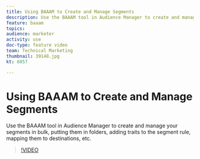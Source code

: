 ```yaml
---
title: Using BAAAM to Create and Manage Segments
description: Use the BAAAM tool in Audience Manager to create and manage your segments in bulk, putting them in folders, adding traits to the segment rule, mapping them to destinations, etc.
feature: baaam
topics: 
audience: marketer
activity: use
doc-type: feature video
team: Technical Marketing
thumbnail: 39148.jpg
kt: 6057

---
```


# Using BAAAM to Create and Manage Segments

Use the BAAAM tool in Audience Manager to create and manage your segments in bulk, putting them in folders, adding traits to the segment rule, mapping them to destinations, etc.

>[!VIDEO](https://video.tv.adobe.com/v/39148/?quality=12&learn=on)

